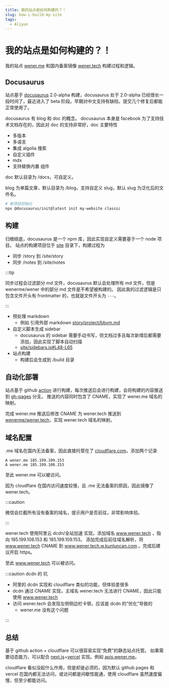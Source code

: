 ```yaml
---
title: 我的站点是如何构建的？！
slug: how-i-build-my-site
tags:
  - Aliyun
---
```


# 我的站点是如何构建的？！

我的站点 [wener.me](https://wener.me) 和国内备案镜像 [wener.tech](https://wener.tech) 构建过程和逻辑。

<!-- more -->

## Docusaurus

站点基于 [docusaurus](https://docusaurus.io/) 2.0-alpha 构建，docusaurus 处于 2.0-alpha 已经很长一段时间了，最近进入了 beta 阶段。早期对中文支持有缺陷，提交几个修复后都能正常使用了。

docusaurus 有 blog 和 doc 的概念。
docusaurus 本身是 facebook 为了支持技术文档存在的，因此对 doc 的支持非常好，doc 主要特性

- 多版本
- 多语言
- 集成 algolia 搜索
- 自定义插件
- mdx
- 支持替换内置 组件

doc 默认目录为 /docs，可自定义。

blog 为单篇文章，默认目录为 /blog，支持自定义 slug，默认 slug 为泛化后的文件名。


```bash
# 新项目初始化
npx @docusaurus/init@latest init my-website classic
```

## 构建

归根结底，docusaurus 是一个 npm 库，因此实现自定义需要基于一个 node 项目。
站点的构建项目位于 [site](https://github.com/wenerme/wener/tree/master/site) 目录下，构建过程为

- 同步 /story 到 /site/story
- 同步 /notes 到 /site/notes

:::tip

同步过程会过滤部分 md 文件，docusaurus 默认会处理所有 md 文件，但是 wenerme/wener 中的部分 md 文件是不希望被构建的。
因此我的过滤逻辑是只包含文件开头有 frontmatter 的，也就是文件开头为 `---`。

:::

- 预处理 markdown
  - 例如 引用外部 markdown [story/project/bbvm.md](https://raw.githubusercontent.com/wenerme/wener/master/story/project/bbvm.md)
- 自定义脚本生成 sidebar
  - docusaurus 的 sidebar 需要手动书写，但文档过多且每次新增后都需要添加，因此实现了脚本自动扫描
  - [site/sidebars.js#L48-L65](https://github.com/wenerme/wener/blob/f34b8624b8cc55e539af282d275d4805650aee41/site/sidebars.js#L48-L65)
- 站点构建
  - 构建后会生成到 /build 目录

## 自动化部署

站点基于 github [action](https://github.com/wenerme/wener/blob/master/.github/workflows/build.yaml) 进行构建，每次推送后会进行构建，会将构建的内容推送到 [gh-pages](https://github.com/wenerme/wener/deployments) 分支。
推送的内容同时包含了 CNAME，实现了 wener.me 域名的映射。

完成 wener.me 推送后修改 CNAME 为 wener.tech 推送到 [wenerme/wener.tech](https://github.com/wenerme/wener.tech)，实现 wener.tech 域名的映射。

## 域名配置

.me 域名在国内无法备案，因此直接托管在了 [cloudflare.com](https://cloudflare.com)，添加两个记录

```
A wener.me 185.199.109.153
A wener.me 185.199.108.153
```

至此 wener.me 可以被访问。

因为 cloudflare 在国内访问速度较慢，且 .me 无法备案的原因，因此镜像了 wener.tech。

:::caution

微信会拦截所有没有备案的域名，提示用户是否前往，非常影响体验。

:::

wener.tech 使用阿里云 dcdn/全站加速 实现，添加域名 www.wener.tech ，指向 185.199.108.153 和 185.199.109.153。
添加完成后前往域名解析，将 www.wener.tech CNAME 到 www.wener.tech.w.kunluncan.com 。完成后建议开启 https。

至此 www.wener.tech 可以被访问。

:::caution dcdn 的 坑

- 阿里的 dcdn 实现和 cloudflare 类似的功能，但体验差很多
- dcdn 通过 CNAME 实现，主域名 wener.tech 无法进行 CNAME，因此只能使用 www.wener.tech
- 访问 wener.tech 会发现左侧侧边栏卡顿，应该是 dcdn 的“优化”导致的
  - wener.me 没有这个问题

:::

## 总结

基于 github action + cloudflare 可以很容易实现“免费”的静态站点托管。
如果需要动态能力，可以配合 [next.js](https://github.com/vercel/next.js)+[vercel](https://vercel.com/) 实现。例如 [apis.wener.me](https://apis.wener.me)。

cloudflare 看似没起什么作用，但是却是必须的，因为默认 github pages 和 vercel 在国内都无法访问，或访问都是间歇性能通，使用 cloudflare 虽然速度偏慢，但至少都能访问。
